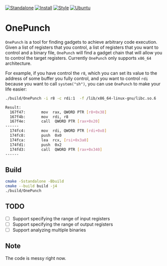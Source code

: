 [![Standalone](https://github.com/OMH4ck/OnePunch/actions/workflows/standalone.yml/badge.svg)](https://github.com/OMH4ck/OnePunch/actions/workflows/standalone.yml)
[![Install](https://github.com/OMH4ck/OnePunch/actions/workflows/install.yml/badge.svg)](https://github.com/OMH4ck/OnePunch/actions/workflows/install.yml)
[![Style](https://github.com/OMH4ck/OnePunch/actions/workflows/style.yml/badge.svg)](https://github.com/OMH4ck/OnePunch/actions/workflows/style.yml)
[![Ubuntu](https://github.com/OMH4ck/OnePunch/actions/workflows/ubuntu.yml/badge.svg)](https://github.com/OMH4ck/OnePunch/actions/workflows/ubuntu.yml)

# OnePunch

`OnePunch` is a tool for finding gadgets to achieve arbitrary code execution. Given a list of registers that you control, a list of registers that you want to control and a binary file, `OnePunch` will find a gadget chain that will allow you to control the target registers.
Currently `OnePunch` only supports `x86_64` architecture.

For example, if you have control the `r8`, which you can set its value to the address of some buffer you fully control, and you want to control `rdi` because you want to call `system("sh")`, you can use `OnePunch` to make your life easier:
```bash
./build/OnePunch -i r8 -c rdi:1  -f /lib/x86_64-linux-gnu/libc.so.6 

Result:
  167f47:       mov  rax, QWORD PTR [r8+0x38]
  167f4b:       mov  rdi, r8
  167f4e:       call  QWORD PTR [rax+0x20]
------
  174fc4:       mov  rdi, QWORD PTR [rdi+0x8]
  174fc8:       push  0x0
  174fca:       lea  rcx, [rsi+0x3a0]
  174fd1:       push  0x2
  174fd3:       call  QWORD PTR [rax+0x340]
------
```

## Build
```bash
cmake -Sstandalone -Bbuild
cmake --build build -j4
./build/OnePunch
```

## TODO
- [ ] Support specifying the range of input registers
- [ ] Support specifying the range of output registers
- [ ] Support analyzing multiple binaries

## Note
The code is messy right now. 